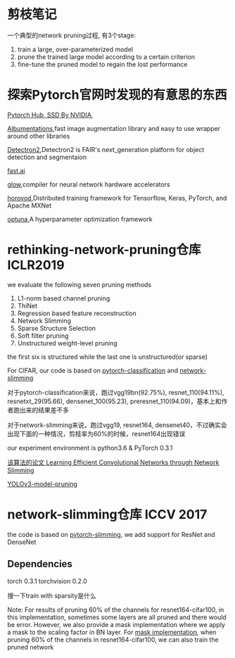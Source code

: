 # 剪枝笔记

一个典型的network pruning过程, 有3个stage:

1. train a large, over-parameterized model
2. prune the trained large model according to a certain criterion
3. fine-tune the pruned model to regain the lost performance

# 探索Pytorch官网时发现的有意思的东西

[Pytorch Hub, SSD By NVIDIA](https://pytorch.org/hub/nvidia_deeplearningexamples_ssd/),

[Albumentations](https://github.com/albumentations-team/albumentations),fast image augmentation library and easy to use wrapper around other libraries

[Detectron2](https://github.com/facebookresearch/detectron2),Detectron2 is FAIR's next_generation platform for object detection and segmentaion

[fast.ai](https://docs.fast.ai/)

[glow](https://github.com/pytorch/glow),compiler for neural network hardware accelerators

[horovod](https://github.com/horovod/horovod),Distributed training framework for Tensorflow, Keras, PyTorch, and Apache MXNet

[optuna](https://github.com/optuna/optuna),A hyperparameter optimization framework

# rethinking-network-pruning仓库 ICLR2019

we evaluate the following seven pruning methods

1. L1-norm based channel pruning
2. ThiNet
3. Regression based feature reconstruction
4. Network Slimming
5. Sparse Structure Selection
6. Soft filter pruning
7. Unstructured weight-level pruning

the first six is structured while the last one is unstructured(or sparse)

For CIFAR, our code is based on [pytorch-classification](https://github.com/bearpaw/pytorch-classification) and [network-slimming](https://github.com/Eric-mingjie/network-slimming)

对于pytorch-classification来说，跑过vgg19bn(92.75%), resnet_110(94.11%), resnetxt_29(95.66), densenet_100(95.23), preresnet_110(94.09)，基本上和作者跑出来的结果差不多

对于network-slimming来说，跑过vgg19, resnet164, densenet40，不过确实会出现下面的一种情况，剪枝率为60%的时候，resnet164出现错误

our experiment environment is python3.6 & PyTorch 0.3.1

[该算法的论文 Learning Efficient Convolutional Networks through Network Slimming](https://arxiv.org/abs/1708.06519)

[YOLOv3-model-pruning](https://github.com/Lam1360/YOLOv3-model-pruning)

# network-slimming仓库 ICCV 2017

the code is based on [pytorch-slimming](https://github.com/foolwood/pytorch-slimming), we add support for ResNet and DenseNet

## Dependencies

torch 0.3.1      torchvision 0.2.0

搜一下train with sparsity是什么

Note: For results of pruning 60% of the channels for resnet164-cifar100, in this implementation, sometimes some layers are all pruned and there would be error. However, we also provide a mask implementation where we apply a mask to the scaling factor in BN layer. For [mask implementation](https://github.com/Eric-mingjie/network-slimming/tree/master/mask-impl), when pruning 60% of the channels in resnet164-cifar100, we can also train the pruned network